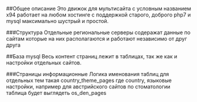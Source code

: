 ##Общее описание
Это движок для мультисайта с условным названием x94 работает на любом хостинге с поддержкой старого, доброго php7 и mysql максимально шустрый и простой.

###Структура
Отдельные региональные серверы содеражат данные по сайтам которые на них располагаются и работают независимо от друг друга

##База mysql
Весь контент страниц лежит в таблицах, так же как и настройки отдельных сайтов. 

###Страницы информационные
Логика именования таблиц для отдельных тем такая country_theme_pages где country, языковые настройки, например для австрийского сайтов по стоматологии таблица будет выглядеть os_den_pages 